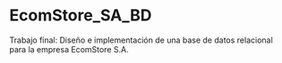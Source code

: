 # EcomStore_SA_BD
Trabajo final: Diseño e implementación de una base de datos relacional para la empresa EcomStore S.A.
